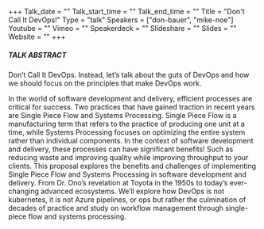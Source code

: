 +++
Talk_date = ""
Talk_start_time = ""
Talk_end_time = ""
Title = "Don't Call It DevOps!"
Type = "talk"
Speakers = ["don-bauer", "mike-noe"]
Youtube = ""
Vimeo = ""
Speakerdeck = ""
Slideshare = ""
Slides = ""
Website = ""
+++

##### TALK ABSTRACT

Don’t Call It DevOps. Instead, let’s talk about the guts of DevOps and how we should focus on the principles that make DevOps work.

In the world of software development and delivery, efficient processes are critical for success. Two practices that have gained traction in recent years are Single Piece Flow and Systems Processing. Single Piece Flow is a manufacturing term that refers to the practice of producing one unit at a time, while Systems Processing focuses on optimizing the entire system rather than individual components. In the context of software development and delivery, these processes can have significant benefits! Such as reducing waste and improving quality while improving throughput to your clients. This proposal explores the benefits and challenges of implementing Single Piece Flow and Systems Processing in software development and delivery. From Dr. Ono’s revelation at Toyota in the 1950s to today’s ever-changing advanced ecosystems. We’ll explore how DevOps is not kubernetes, it is not Azure pipelines, or ops but rather the culmination of decades of practice and study on workflow management through single-piece flow and systems processing.